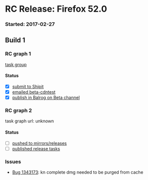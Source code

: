 # RC Release: Firefox 52.0

### Started: 2017-02-27

## Build 1

### RC graph 1
[task group](https://tools.taskcluster.net/push-inspector/#/fZx5UUxeTVeWR38eKFdK5A)

#### Status
- [x] [submit to Shipit](https://wiki.mozilla.org/Release:Release_Automation_on_Mercurial:Starting_a_Release#Submit_to_Ship_It)
- [x] [emailed beta-cdntest](../how-tos/relpro.md#1-email-drivers-re-release-live-on-test-channel)
- [x] [publish in Balrog on Beta channel](../how-tos/relpro.md#3-publish-release)

### RC graph 2
task graph url: unknown

#### Status
- [ ] [pushed to mirrors/releases](../how-tos/relpro.md#2-push-to-releases-dir-mirrors)
- [ ] [published release tasks](../how-tos/relpro.md#3-publish-release)

### Issues
- [Bug 1343173](https://bugzil.la/1343173): kn complete dmg needed to be purged from cache


